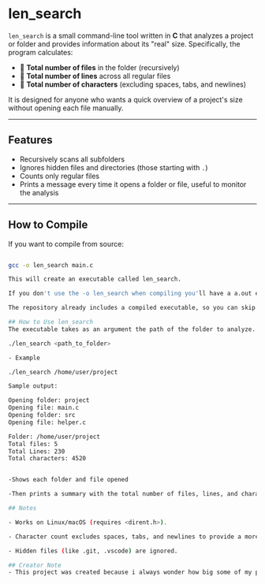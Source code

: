 # len_search

`len_search` is a small command-line tool written in **C** that analyzes a project or folder and provides information about its "real" size. Specifically, the program calculates:

- 📂 **Total number of files** in the folder (recursively)  
- 📏 **Total number of lines** across all regular files  
- 🔡 **Total number of characters** (excluding spaces, tabs, and newlines)  

It is designed for anyone who wants a quick overview of a project's size without opening each file manually.

---

## Features

- Recursively scans all subfolders  
- Ignores hidden files and directories (those starting with `.`)  
- Counts only regular files  
- Prints a message every time it opens a folder or file, useful to monitor the analysis  

---

## How to Compile

If you want to compile from source:

```bash

gcc -o len_search main.c

This will create an executable called len_search.

If you don't use the -o len_search when compiling you'll have a a.out executable.

The repository already includes a compiled executable, so you can skip this step if desired.

## How to Use len_search
The executable takes as an argument the path of the folder to analyze.

./len_search <path_to_folder>

- Example

./len_search /home/user/project

Sample output:

Opening folder: project
Opening file: main.c
Opening folder: src
Opening file: helper.c

Folder: /home/user/project
Total files: 5
Total Lines: 230
Total characters: 4520


-Shows each folder and file opened

-Then prints a summary with the total number of files, lines, and characters.

## Notes

- Works on Linux/macOS (requires <dirent.h>).

- Character count excludes spaces, tabs, and newlines to provide a more "accurate" measure of actual code.

- Hidden files (like .git, .vscode) are ignored.

## Creator Note
- This project was created because i always wonder how big some of my projects are but I'm always too lazy to check each file on it's own, if you have any ideas to make it better, I would love to hear them :)